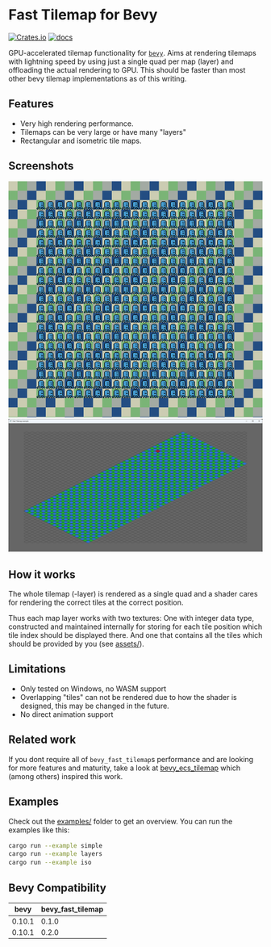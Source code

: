 
# Fast Tilemap for Bevy

[![Crates.io](https://img.shields.io/crates/v/bevy_fast_tilemap)](https://crates.io/crates/bevy_fast_tilemap)
[![docs](https://docs.rs/bevy_fast_tilemap/badge.svg)](https://docs.rs/bevy_fast_tilemap/)

GPU-accelerated tilemap functionality for [`bevy`](https://bevyengine.org/).
Aims at rendering tilemaps with lightning speed by using just a single quad per map (layer)
and offloading the actual rendering to GPU.
This should be faster than most other bevy tilemap implementations as of this writing.

## Features

- Very high rendering performance.
- Tilemaps can be very large or have many "layers"
- Rectangular and isometric tile maps.

## Screenshots

![layers](screenshots/layers.png)
![iso](screenshots/iso.png)

## How it works

The whole tilemap (-layer) is rendered as a single quad and a shader cares for rendering the correct
tiles at the correct position.

Thus each map layer works with two textures: One with integer data type, constructed and maintained
internally for storing for each tile position which tile index should be displayed there. And one
that contains all the tiles which should be provided by you (see [assets/](assets/)).

## Limitations

- Only tested on Windows, no WASM support
- Overlapping "tiles" can not be rendered due to how the shader is designed, this may be
changed in the future.
- No direct animation support

## Related work

If you dont require all of `bevy_fast_tilemap`s performance and are looking for 
more features and maturity, take a look at 
[bevy_ecs_tilemap](https://github.com/StarArawn/bevy_ecs_tilemap/) which (among others) inspired
this work.

## Examples

Check out the [examples/](examples/) folder to get an overview.
You can run the examples like this:

```bash
cargo run --example simple
cargo run --example layers
cargo run --example iso
```

## Bevy Compatibility

|bevy|bevy_fast_tilemap|
|---|---|
|0.10.1|0.1.0|
|0.10.1|0.2.0|
